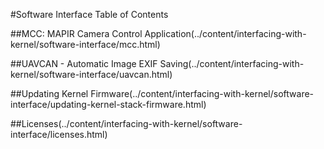 #Software Interface Table of Contents

##MCC: MAPIR Camera Control Application(../content/interfacing-with-kernel/software-interface/mcc.html)

##UAVCAN - Automatic Image EXIF Saving(../content/interfacing-with-kernel/software-interface/uavcan.html)

##Updating Kernel Firmware(../content/interfacing-with-kernel/software-interface/updating-kernel-stack-firmware.html)

##Licenses(../content/interfacing-with-kernel/software-interface/licenses.html)

